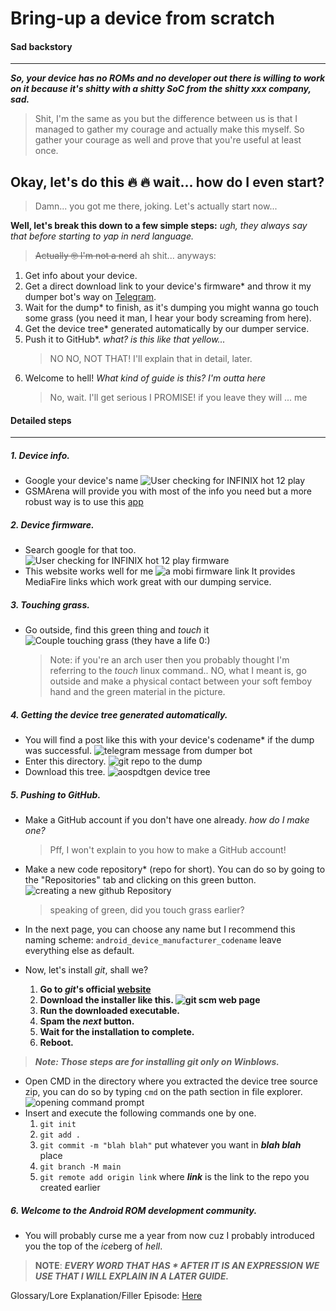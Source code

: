 # Bring-up a device from scratch

#### Sad backstory

---

***So, your device has no ROMs and no developer out there is willing to work on it because it's shitty with a shitty SoC from the shitty xxx company, sad.***

> Shit, I'm the same as you but the difference between us is that I managed to gather my courage and actually make this myself. So gather your courage as well and prove that you're useful at least once.

## Okay, let's do this 🔥 🔥 wait... how do I even start?

> Damn... you got me there, joking. Let's actually start now...

**Well, let's break this down to a few simple steps:** *ugh, they always say that before starting to yap in nerd language.*

> ~~Actually 🤓 I'm not a nerd~~ ah shit... anyways:

1. Get info about your device.
2. Get a direct download link to your device's firmware* and throw it my dumper bot's way on [Telegram](https://t.me/OkBuddyGSI).
3. Wait for the dump* to finish, as it's dumping you might wanna go touch some grass (you need it man, I hear your body screaming from here).
4. Get the device tree* generated automatically by our dumper service.
5. Push it to GitHub*. *what? is this like that yellow...*
   > NO NO, NOT THAT! I'll explain that in detail, later.
6. Welcome to hell! *What kind of guide is this? I'm outta here*
   > No, wait. I'll get serious I PROMISE! if you leave they will ... me

#### Detailed steps

---

##### 1. ***Device info.***

* Google your device's name
  ![User checking for INFINIX hot 12 play](https://opendroid-docs-cdn.pugzarecute.com/wiki/imy-bringup/assets/20240813_164030_image.png)
* GSMArena will provide you with most of the info you need but a more robust way is to use this [app](https://play.google.com/store/apps/details?id=ru.andr7e.deviceinfohw&hl=en)

##### 2. ***Device firmware.***

* Search google for that too.
  ![User checking for INFINIX hot 12 play firmware](https://opendroid-docs-cdn.pugzarecute.com/wiki/imy-bringup/assets/20240813_165746_image.png)
* This website works well for me
  ![a mobi firmware link](https://opendroid-docs-cdn.pugzarecute.com/wiki/imy-bringup/assets/20240813_165929_image.png)
  It provides MediaFire links which work great with our dumping service.

##### 3. ***Touching grass.***

* Go outside, find this green thing and *touch* it
  ![Couple touching grass (they have a life 0:)](https://opendroid-docs-cdn.pugzarecute.com/wiki/imy-bringup/assets/has-a-life.jpg)
  > Note: if you're an arch user then you probably thought I'm referring to the *touch* linux command.. NO, what I meant is, go outside and make a physical contact between your soft femboy hand and the green material in the picture.

##### 4. ***Getting the device tree generated automatically.***

* You will find a post like this with your device's codename* if the dump was successful.
  ![telegram message from dumper bot](https://opendroid-docs-cdn.pugzarecute.com/wiki/imy-bringup/assets/20240813_173412_image.png)
* Enter this directory.
  ![git repo to the dump](https://opendroid-docs-cdn.pugzarecute.com/wiki/imy-bringup/assets/20240813_174645_image.png)
* Download this tree.
  ![aospdtgen device tree](https://opendroid-docs-cdn.pugzarecute.com/wiki/imy-bringup/assets/20240813_174808_image.png)

##### 5. ***Pushing to GitHub.***

* Make a GitHub account if you don't have one already. *how do I make one?*
  
  > Pff, I won't explain to you how to make a GitHub account!
* Make a new code repository* (repo for short). You can do so by going to the "Repositories" tab and clicking on this green button.
  ![creating a new github Repository](https://opendroid-docs-cdn.pugzarecute.com/wiki/imy-bringup/assets/20240813_180248_image.png)
  
  > speaking of green, did you touch grass earlier?
* In the next page, you can choose any name but I recommend this naming scheme: `android_device_manufacturer_codename` leave everything else as default.
* Now, let's install *git*, shall we?
  
  1. **Go to *git*'s official [website](https://git-scm.com/)**
  2. **Download the installer like this.
![git scm web page](https://opendroid-docs-cdn.pugzarecute.com/wiki/imy-bringup/assets/20240813_181752_image.png)**
  3. **Run the downloaded executable.**
  4. **Spam the *next* button.**
  5. **Wait for the installation to complete.**
  6. **Reboot.**

> ***Note: Those steps are for installing *git* only on Winblows.***

* Open CMD in the directory where you extracted the device tree source zip, you can do so by typing `cmd` on the path section in file explorer.
  ![opening command prompt](https://opendroid-docs-cdn.pugzarecute.com/wiki/imy-bringup/assets/20240813_183042_image.png)
* Insert and execute the following commands one by one.
  1. `git init`
  2. `git add .`
  3. `git commit -m "blah blah"` put whatever you want in ***blah blah*** place
  4. `git branch -M main`
  5. `git remote add origin link` where ***link*** is the link to the repo you created earlier

##### 6. ***Welcome to the Android ROM development community.***

* You will probably curse me a year from now cuz I probably introduced you the top of the *ice*berg of *hell*.

> **NOTE**: ***EVERY WORD THAT HAS * AFTER IT IS AN EXPRESSION WE USE THAT I WILL EXPLAIN IN A LATER GUIDE.***

Glossary/Lore Explanation/Filler Episode: [Here](/wiki/imy-bringup/Lore-Explanation/filler_ep1)